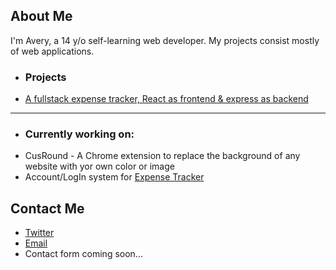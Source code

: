 ## About Me
I'm Avery, a 14 y/o self-learning web developer. My projects consist mostly of web applications.

* ### Projects
 - [A fullstack expense tracker, React as frontend & express as backend](https://github.com/averynova/expense-tracker)
---
* ### Currently working on:

 - CusRound - A Chrome extension to replace the background of any website with yor own color or image
 - Account/LogIn system for [Expense Tracker](https://github.com/averynova/expense-tracker/tree/auth)

## Contact Me

 - [Twitter](https://twitter.com/averyn0va)
 - [Email](mailto:"devaverynova@gmail.com")
 - Contact form coming soon...
